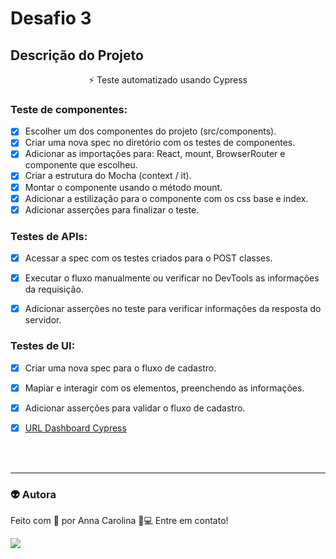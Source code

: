 # Desafio 3

## Descrição do Projeto

<p align="center"> ⚡ Teste automatizado usando Cypress</p>

### Teste de componentes: 
- [x] Escolher um dos componentes do projeto (src/components).
- [x] Criar uma nova spec no diretório com os testes de componentes.
- [x] Adicionar as importações para: React, mount, BrowserRouter e componente que escolheu.
- [x] Criar a estrutura do Mocha (context / it).
- [x] Montar o componente usando o método mount.
- [x] Adicionar a estilização para o componente com os css base e index.
- [x] Adicionar asserções para finalizar o teste.
  
### Testes de APIs:
- [x] Acessar a spec com os testes criados para o POST classes.
- [x] Executar o fluxo manualmente ou verificar no DevTools as informações da requisição.
- [x] Adicionar asserções no teste para verificar informações da resposta do servidor.


### Testes de UI:
- [x] Criar uma nova spec para o fluxo de cadastro.
- [x] Mapiar e interagir com os elementos, preenchendo as informações.
- [x] Adicionar asserções para validar o fluxo de cadastro.
- [x] [URL Dashboard Cypress](https://dashboard.cypress.io/projects/kcenof/runs)



<br>
<br>


---
### 👽 Autora
Feito com 💜 por Anna Carolina 👋💻 Entre em contato!


[<img src="https://img.shields.io/badge/linkedin-%230077B5.svg?&style=for-the-badge&logo=linkedin&logoColor=white" />](https://www.linkedin.com/in/accorado)
